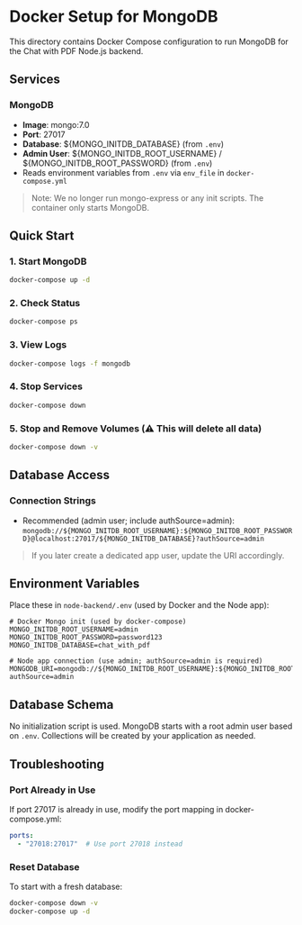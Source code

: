 # Docker Setup for MongoDB

This directory contains Docker Compose configuration to run MongoDB for the Chat with PDF Node.js backend.

## Services

### MongoDB
- **Image**: mongo:7.0
- **Port**: 27017
- **Database**: ${MONGO_INITDB_DATABASE} (from `.env`)
- **Admin User**: ${MONGO_INITDB_ROOT_USERNAME} / ${MONGO_INITDB_ROOT_PASSWORD} (from `.env`)
- Reads environment variables from `.env` via `env_file` in `docker-compose.yml`

> Note: We no longer run mongo-express or any init scripts. The container only starts MongoDB.

## Quick Start

### 1. Start MongoDB
```bash
docker-compose up -d
```

### 2. Check Status
```bash
docker-compose ps
```

### 3. View Logs
```bash
docker-compose logs -f mongodb
```

### 4. Stop Services
```bash
docker-compose down
```

### 5. Stop and Remove Volumes (⚠️ This will delete all data)
```bash
docker-compose down -v
```

## Database Access

### Connection Strings
- Recommended (admin user; include authSource=admin):
  `mongodb://${MONGO_INITDB_ROOT_USERNAME}:${MONGO_INITDB_ROOT_PASSWORD}@localhost:27017/${MONGO_INITDB_DATABASE}?authSource=admin`

> If you later create a dedicated app user, update the URI accordingly.

## Environment Variables

Place these in `node-backend/.env` (used by Docker and the Node app):
```
# Docker Mongo init (used by docker-compose)
MONGO_INITDB_ROOT_USERNAME=admin
MONGO_INITDB_ROOT_PASSWORD=password123
MONGO_INITDB_DATABASE=chat_with_pdf

# Node app connection (use admin; authSource=admin is required)
MONGODB_URI=mongodb://${MONGO_INITDB_ROOT_USERNAME}:${MONGO_INITDB_ROOT_PASSWORD}@localhost:27017/${MONGO_INITDB_DATABASE}?authSource=admin
```

## Database Schema

No initialization script is used. MongoDB starts with a root admin user based on `.env`. Collections will be created by your application as needed.

## Troubleshooting

### Port Already in Use
If port 27017 is already in use, modify the port mapping in docker-compose.yml:
```yaml
ports:
  - "27018:27017"  # Use port 27018 instead
```

### Reset Database
To start with a fresh database:
```bash
docker-compose down -v
docker-compose up -d
```
